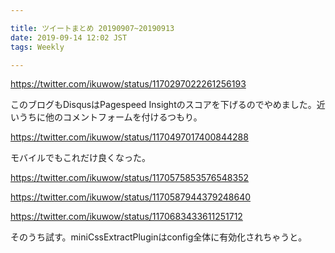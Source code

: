```yaml
---

title: ツイートまとめ 20190907~20190913
date: 2019-09-14 12:02 JST
tags: Weekly

---
```


https://twitter.com/ikuwow/status/1170297022261256193

このブログもDisqusはPagespeed Insightのスコアを下げるのでやめました。近いうちに他のコメントフォームを付けるつもり。

https://twitter.com/ikuwow/status/1170497017400844288

モバイルでもこれだけ良くなった。

https://twitter.com/ikuwow/status/1170575853576548352

https://twitter.com/ikuwow/status/1170587944379248640

https://twitter.com/ikuwow/status/1170683433611251712

そのうち試す。miniCssExtractPluginはconfig全体に有効化されちゃうと。
